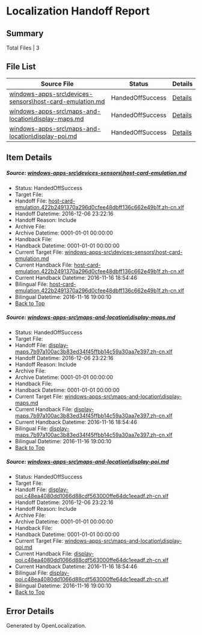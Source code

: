 # <a name='report-top'></a> Localization Handoff Report

## Summary
 Total Files | 3

## File List
 Source File | Status | Details 
 ----------- | ------ | ------- 
 [windows-apps-src\devices-sensors\host-card-emulation.md](https://cpubwin.visualstudio.com/windows-uwp/_git/windows-uwp/commit/d00ba80ac7d0f033a69ad070dc8ee681cbd0ed18?path=windows-apps-src%2Fdevices-sensors%2Fhost-card-emulation.md&_a=contents) | HandedOffSuccess | [Details](#c5a7293874bd71b50aa31d6af9a687d289d07ce53391)
 [windows-apps-src\maps-and-location\display-maps.md](https://cpubwin.visualstudio.com/windows-uwp/_git/windows-uwp/commit/d00ba80ac7d0f033a69ad070dc8ee681cbd0ed18?path=windows-apps-src%2Fmaps-and-location%2Fdisplay-maps.md&_a=contents) | HandedOffSuccess | [Details](#09f87f66802e5143c8eac7fce8fc2118f3d313405072)
 [windows-apps-src\maps-and-location\display-poi.md](https://cpubwin.visualstudio.com/windows-uwp/_git/windows-uwp/commit/d00ba80ac7d0f033a69ad070dc8ee681cbd0ed18?path=windows-apps-src%2Fmaps-and-location%2Fdisplay-poi.md&_a=contents) | HandedOffSuccess | [Details](#8afdb41d6790bb9647a6b89086c4b86872940c515073)

## Item Details
##### <a name='c5a7293874bd71b50aa31d6af9a687d289d07ce53391'></a> Source: [windows-apps-src\devices-sensors\host-card-emulation.md](https://cpubwin.visualstudio.com/windows-uwp/_git/windows-uwp/commit/d00ba80ac7d0f033a69ad070dc8ee681cbd0ed18?path=windows-apps-src%2Fdevices-sensors%2Fhost-card-emulation.md&_a=contents)
* Status: HandedOffSuccess
* Target File: 
* Handoff File: [host-card-emulation.422b2491370a296d0cfee48dbff136c662e49b1f.zh-cn.xlf](https://cpubwin.visualstudio.com/windows-uwp/_git/WDCLib.handoff/commit/8236280d69c8ab20fdc8d7ac8ff6ba0b54e3e164?path=ol-handoff%2Fcpubwin%2Fwindows-uwp.zh-cn%2Fmaster%2Fhost-card-emulation.422b2491370a296d0cfee48dbff136c662e49b1f.zh-cn.xlf&_a=contents)
* Handoff Datetime: 2016-12-06 23:22:16
* Handoff Reason: Include
* Archive File: 
* Archive Datetime: 0001-01-01 00:00:00
* Handback File: 
* Handback Datetime: 0001-01-01 00:00:00
* Current Target File: [windows-apps-src\devices-sensors\host-card-emulation.md](https://cpubwin.visualstudio.com/windows-uwp/_git/windows-uwp.zh-cn/commit/14c34764cf5110a1a408ec34f2b594100256e2ba?path=windows-apps-src%2Fdevices-sensors%2Fhost-card-emulation.md&_a=contents)
* Current Handback File: [host-card-emulation.422b2491370a296d0cfee48dbff136c662e49b1f.zh-cn.xlf](https://cpubwin.visualstudio.com/windows-uwp/_git/WDCLib.handback/commit/fc06fe2788b621ccb50cc92354d08469b17bfcdc?path=ol-handback%2Fcpubwin%2Fwindows-uwp.zh-cn%2Fmaster%2Fhost-card-emulation.422b2491370a296d0cfee48dbff136c662e49b1f.zh-cn.xlf&_a=contents)
* Current Handback Datetime: 2016-11-16 18:54:46
* Bilingual File: [host-card-emulation.422b2491370a296d0cfee48dbff136c662e49b1f.zh-cn.xlf](https://cpubwin.visualstudio.com/windows-uwp/_git/WDCLib.handback/commit/fc06fe2788b621ccb50cc92354d08469b17bfcdc?path=ol-handback%2Fcpubwin%2Fwindows-uwp.zh-cn%2Fmaster%2Fhost-card-emulation.422b2491370a296d0cfee48dbff136c662e49b1f.zh-cn.xlf&_a=contents)
* Bilingual Datetime: 2016-11-16 19:00:10
* [Back to Top](#report-top)

##### <a name='09f87f66802e5143c8eac7fce8fc2118f3d313405072'></a> Source: [windows-apps-src\maps-and-location\display-maps.md](https://cpubwin.visualstudio.com/windows-uwp/_git/windows-uwp/commit/d00ba80ac7d0f033a69ad070dc8ee681cbd0ed18?path=windows-apps-src%2Fmaps-and-location%2Fdisplay-maps.md&_a=contents)
* Status: HandedOffSuccess
* Target File: 
* Handoff File: [display-maps.7b97a100ac3b83ed34f45ffbb14c59a30aa7e397.zh-cn.xlf](https://cpubwin.visualstudio.com/windows-uwp/_git/WDCLib.handoff/commit/8236280d69c8ab20fdc8d7ac8ff6ba0b54e3e164?path=ol-handoff%2Fcpubwin%2Fwindows-uwp.zh-cn%2Fmaster%2Fdisplay-maps.7b97a100ac3b83ed34f45ffbb14c59a30aa7e397.zh-cn.xlf&_a=contents)
* Handoff Datetime: 2016-12-06 23:22:16
* Handoff Reason: Include
* Archive File: 
* Archive Datetime: 0001-01-01 00:00:00
* Handback File: 
* Handback Datetime: 0001-01-01 00:00:00
* Current Target File: [windows-apps-src\maps-and-location\display-maps.md](https://cpubwin.visualstudio.com/windows-uwp/_git/windows-uwp.zh-cn/commit/14c34764cf5110a1a408ec34f2b594100256e2ba?path=windows-apps-src%2Fmaps-and-location%2Fdisplay-maps.md&_a=contents)
* Current Handback File: [display-maps.7b97a100ac3b83ed34f45ffbb14c59a30aa7e397.zh-cn.xlf](https://cpubwin.visualstudio.com/windows-uwp/_git/WDCLib.handback/commit/fc06fe2788b621ccb50cc92354d08469b17bfcdc?path=ol-handback%2Fcpubwin%2Fwindows-uwp.zh-cn%2Fmaster%2Fdisplay-maps.7b97a100ac3b83ed34f45ffbb14c59a30aa7e397.zh-cn.xlf&_a=contents)
* Current Handback Datetime: 2016-11-16 18:54:46
* Bilingual File: [display-maps.7b97a100ac3b83ed34f45ffbb14c59a30aa7e397.zh-cn.xlf](https://cpubwin.visualstudio.com/windows-uwp/_git/WDCLib.handback/commit/fc06fe2788b621ccb50cc92354d08469b17bfcdc?path=ol-handback%2Fcpubwin%2Fwindows-uwp.zh-cn%2Fmaster%2Fdisplay-maps.7b97a100ac3b83ed34f45ffbb14c59a30aa7e397.zh-cn.xlf&_a=contents)
* Bilingual Datetime: 2016-11-16 19:00:10
* [Back to Top](#report-top)

##### <a name='8afdb41d6790bb9647a6b89086c4b86872940c515073'></a> Source: [windows-apps-src\maps-and-location\display-poi.md](https://cpubwin.visualstudio.com/windows-uwp/_git/windows-uwp/commit/d00ba80ac7d0f033a69ad070dc8ee681cbd0ed18?path=windows-apps-src%2Fmaps-and-location%2Fdisplay-poi.md&_a=contents)
* Status: HandedOffSuccess
* Target File: 
* Handoff File: [display-poi.c48ea4080dd1066d88cdf563000ffe64dc1eeadf.zh-cn.xlf](https://cpubwin.visualstudio.com/windows-uwp/_git/WDCLib.handoff/commit/8236280d69c8ab20fdc8d7ac8ff6ba0b54e3e164?path=ol-handoff%2Fcpubwin%2Fwindows-uwp.zh-cn%2Fmaster%2Fdisplay-poi.c48ea4080dd1066d88cdf563000ffe64dc1eeadf.zh-cn.xlf&_a=contents)
* Handoff Datetime: 2016-12-06 23:22:16
* Handoff Reason: Include
* Archive File: 
* Archive Datetime: 0001-01-01 00:00:00
* Handback File: 
* Handback Datetime: 0001-01-01 00:00:00
* Current Target File: [windows-apps-src\maps-and-location\display-poi.md](https://cpubwin.visualstudio.com/windows-uwp/_git/windows-uwp.zh-cn/commit/14c34764cf5110a1a408ec34f2b594100256e2ba?path=windows-apps-src%2Fmaps-and-location%2Fdisplay-poi.md&_a=contents)
* Current Handback File: [display-poi.c48ea4080dd1066d88cdf563000ffe64dc1eeadf.zh-cn.xlf](https://cpubwin.visualstudio.com/windows-uwp/_git/WDCLib.handback/commit/fc06fe2788b621ccb50cc92354d08469b17bfcdc?path=ol-handback%2Fcpubwin%2Fwindows-uwp.zh-cn%2Fmaster%2Fdisplay-poi.c48ea4080dd1066d88cdf563000ffe64dc1eeadf.zh-cn.xlf&_a=contents)
* Current Handback Datetime: 2016-11-16 18:54:46
* Bilingual File: [display-poi.c48ea4080dd1066d88cdf563000ffe64dc1eeadf.zh-cn.xlf](https://cpubwin.visualstudio.com/windows-uwp/_git/WDCLib.handback/commit/fc06fe2788b621ccb50cc92354d08469b17bfcdc?path=ol-handback%2Fcpubwin%2Fwindows-uwp.zh-cn%2Fmaster%2Fdisplay-poi.c48ea4080dd1066d88cdf563000ffe64dc1eeadf.zh-cn.xlf&_a=contents)
* Bilingual Datetime: 2016-11-16 19:00:10
* [Back to Top](#report-top)


## Error Details

Generated by OpenLocalization.
